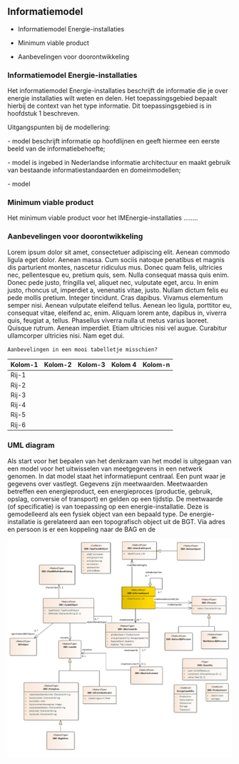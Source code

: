 Informatiemodel
---------------

-   Informatiemodel Energie-installaties

-   Minimum viable product

-   Aanbevelingen voor doorontwikkeling

### Informatiemodel Energie-installaties

Het informatiemodel Energie-installaties beschrijft de informatie die je over
energie installaties wilt weten en delen. Het toepassingsgebied bepaalt hierbij
de context van het type informatie. Dit toepassingsgebied is in hoofdstuk 1
beschreven.

Uitgangspunten bij de modellering:

\- model beschrijft informatie op hoofdlijnen en geeft hiermee een eerste beeld
van de informatiebehoefte;

\- model is ingebed in Nederlandse informatie architectuur en maakt gebruik van
bestaande informatiestandaarden en domeinmodellen;

\- model

### Minimum viable product

Het minimum viable product voor het IMEnergie-installaties ……..

### Aanbevelingen voor doorontwikkeling

Lorem ipsum dolor sit amet, consectetuer adipiscing elit. Aenean commodo ligula
eget dolor. Aenean massa. Cum sociis natoque penatibus et magnis dis parturient
montes, nascetur ridiculus mus. Donec quam felis, ultricies nec, pellentesque
eu, pretium quis, sem. Nulla consequat massa quis enim. Donec pede justo,
fringilla vel, aliquet nec, vulputate eget, arcu. In enim justo, rhoncus ut,
imperdiet a, venenatis vitae, justo. Nullam dictum felis eu pede mollis pretium.
Integer tincidunt. Cras dapibus. Vivamus elementum semper nisi. Aenean vulputate
eleifend tellus. Aenean leo ligula, porttitor eu, consequat vitae, eleifend ac,
enim. Aliquam lorem ante, dapibus in, viverra quis, feugiat a, tellus. Phasellus
viverra nulla ut metus varius laoreet. Quisque rutrum. Aenean imperdiet. Etiam
ultricies nisi vel augue. Curabitur ullamcorper ultricies nisi. Nam eget dui.

~~~~~~~~~~~~~~~~~~~~~~~~~~~~~~~~~~~~~~~~~~~~~~~~~~~~~~~~~~~~~~~~~~~~~~~~~~~~~~~~
Aanbevelingen in een mooi tabelletje misschien?
~~~~~~~~~~~~~~~~~~~~~~~~~~~~~~~~~~~~~~~~~~~~~~~~~~~~~~~~~~~~~~~~~~~~~~~~~~~~~~~~

| Kolom-1 | Kolom-2 | Kolom-3 | Kolom 4 | Kolom-n |
|---------|---------|---------|---------|---------|
| Rij-1   |         |         |         |         |
| Rij-2   |         |         |         |         |
| Rij-3   |         |         |         |         |
| Rij-4   |         |         |         |         |
| Rij-5   |         |         |         |         |
| Rij-6   |         |         |         |         |

### UML diagram

Als start voor het bepalen van het denkraam van het model is uitgegaan van een
model voor het uitwisselen van meetgegevens in een netwerk genomen. In dat model
staat het informatiepunt centraal. Een punt waar je gegevens over vastlegt.
Gegevens zijn meetwaarden. Meetwaarden betreffen een energieproduct, een
energieproces (productie, gebruik, opslag, conversie of transport) en gelden op
een tijdstip. De meetwaarde (of specificatie) is van toepassing op een
energie-installatie. Deze is gemodelleerd als een fysiek object van een bepaald
type. De energie-installatie is gerelateerd aan een topografisch object uit de
BGT. Via adres en persoon is er een koppeling naar de BAG en de

![](media/a199eb14b0b4668d1fd8b04ff36529c7.png)
